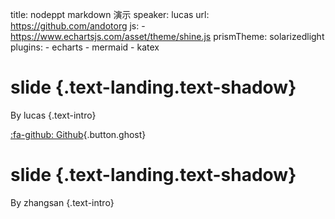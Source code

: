 title: nodeppt markdown 演示
speaker: lucas
url: https://github.com/andotorg
js:
    - https://www.echartsjs.com/asset/theme/shine.js
prismTheme: solarizedlight
plugins:
    - echarts
    - mermaid
    - katex

<slide class="bg-black-blue aligncenter" image="https://www.10wallpaper.com/wallpaper/1366x768/1606/Samoa_Upolu_Sua_Ocean_Trench-2016_Bing_Desktop_Wallpaper_1366x768.jpg">

# slide {.text-landing.text-shadow}

By lucas {.text-intro}

[:fa-github: Github](https://github.com/ksky521/nodeppt){.button.ghost}


<slide class="bg-black-blue aligncenter" image="https://source.unsplash.com/C1HhAQrbykQ/ .dark">

# slide {.text-landing.text-shadow}

By zhangsan {.text-intro}